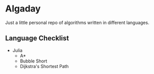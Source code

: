 # Algaday

Just a little personal repo of algorithms written in different languages.

## Language Checklist

- Julia
  - A\*
  - Bubble Short
  - Dijkstra's Shortest Path
